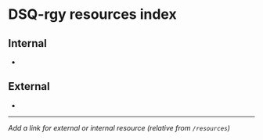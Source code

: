 # DSQ-rgy resources index

## Internal

*

## External

*

------------------------------------------------------------------------

*Add a link for external or internal resource (relative from `/resources`)*

